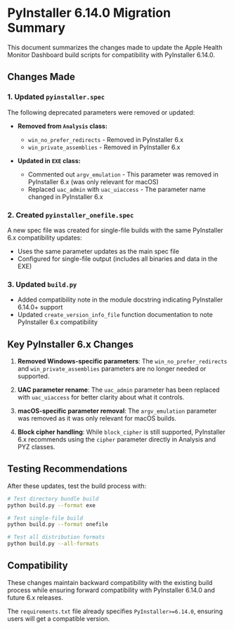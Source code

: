 # PyInstaller 6.14.0 Migration Summary

This document summarizes the changes made to update the Apple Health Monitor Dashboard build scripts for compatibility with PyInstaller 6.14.0.

## Changes Made

### 1. Updated `pyinstaller.spec`

The following deprecated parameters were removed or updated:

- **Removed from `Analysis` class:**
  - `win_no_prefer_redirects` - Removed in PyInstaller 6.x
  - `win_private_assemblies` - Removed in PyInstaller 6.x

- **Updated in `EXE` class:**
  - Commented out `argv_emulation` - This parameter was removed in PyInstaller 6.x (was only relevant for macOS)
  - Replaced `uac_admin` with `uac_uiaccess` - The parameter name changed in PyInstaller 6.x

### 2. Created `pyinstaller_onefile.spec`

A new spec file was created for single-file builds with the same PyInstaller 6.x compatibility updates:
- Uses the same parameter updates as the main spec file
- Configured for single-file output (includes all binaries and data in the EXE)

### 3. Updated `build.py`

- Added compatibility note in the module docstring indicating PyInstaller 6.14.0+ support
- Updated `create_version_info_file` function documentation to note PyInstaller 6.x compatibility

## Key PyInstaller 6.x Changes

1. **Removed Windows-specific parameters**: The `win_no_prefer_redirects` and `win_private_assemblies` parameters are no longer needed or supported.

2. **UAC parameter rename**: The `uac_admin` parameter has been replaced with `uac_uiaccess` for better clarity about what it controls.

3. **macOS-specific parameter removal**: The `argv_emulation` parameter was removed as it was only relevant for macOS builds.

4. **Block cipher handling**: While `block_cipher` is still supported, PyInstaller 6.x recommends using the `cipher` parameter directly in Analysis and PYZ classes.

## Testing Recommendations

After these updates, test the build process with:

```bash
# Test directory bundle build
python build.py --format exe

# Test single-file build
python build.py --format onefile

# Test all distribution formats
python build.py --all-formats
```

## Compatibility

These changes maintain backward compatibility with the existing build process while ensuring forward compatibility with PyInstaller 6.14.0 and future 6.x releases.

The `requirements.txt` file already specifies `PyInstaller>=6.14.0`, ensuring users will get a compatible version.